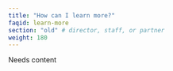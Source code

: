 ```yaml
---
title: "How can I learn more?"
faqid: learn-more
section: "old" # director, staff, or partner
weight: 180
---
```

<span class="highlight">Needs content</span>




